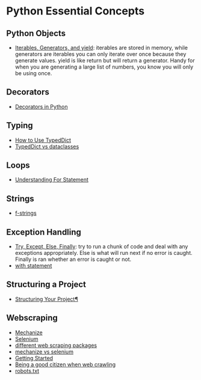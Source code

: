 # Python Essential Concepts

## Python Objects

- [Iterables, Generators, and yield](https://stackoverflow.com/questions/231767/what-does-the-yield-keyword-do): iterables are stored in memory, while generators are iterables you can only iterate over once because they generate values. yield is like return but will return a generator. Handy for when you are generating a large list of numbers, you know you will only be using once.

## Decorators

- [Decorators in Python](https://www.geeksforgeeks.org/decorators-in-python/)

## Typing

- [How to Use TypedDict](https://adamj.eu/tech/2021/05/10/python-type-hints-how-to-use-typeddict/)
- [TypedDict vs dataclasses](https://dev.to/meeshkan/typeddict-vs-dataclasses-in-python-epic-typing-battle-onb)

## Loops

- [Understanding For Statement](https://web.archive.org/web/20201109034340/http://effbot.org/zone/python-for-statement.htm)

## Strings

- [f-strings](https://stackabuse.com/string-formatting-with-python-3s-f-strings/)

## Exception Handling

- [Try, Except, Else, Finally](https://note.nkmk.me/en/python-try-except-else-finally/): try to run a chunk of code and deal with any exceptions appropriately. Else is what will run next if no error is caught. Finally is ran whether an error is caught or not.
- [with statement](https://www.geeksforgeeks.org/with-statement-in-python/)

## Structuring a Project

- [Structuring Your Project¶](https://docs.python-guide.org/writing/structure/)

## Webscraping

- [Mechanize](https://mechanize.readthedocs.io/en/latest/)
- [Selenium](https://www.selenium.dev/documentation/)
- [different web scraping packages](https://www.reddit.com/r/learnpython/comments/35um2a/which_web_scraping_package_to_use_and_what_are/)
- [mechanize vs selenium](https://www.reddit.com/r/learnpython/comments/3658w5/when_to_use_requestsmechanizeselenium/)
- [Getting Started](http://automatetheboringstuff.com/2e/chapter12/)
- [Being a good citizen when web crawling](https://softwareengineering.stackexchange.com/questions/91760/how-to-be-a-good-citizen-when-crawling-web-sites)
- [robots.txt](https://www.robotstxt.org/robotstxt.html)
